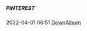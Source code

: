 #####  PINTEREST

2022-04-01 06:51 [DownAlbum](https://chrome.google.com/webstore/detail/downalbum/cgjnhhjpfcdhbhlcmmjppicjmgfkppok)




